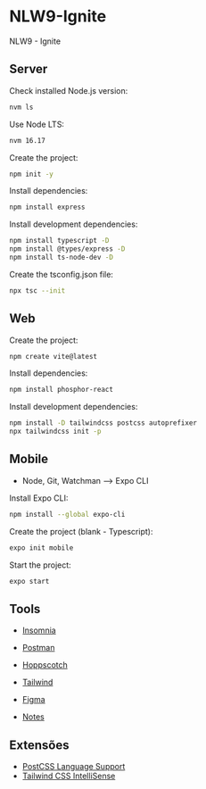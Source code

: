 # NLW9-Ignite
NLW9 - Ignite

## Server
Check installed Node.js version:
```sh
nvm ls
```

Use Node LTS:
```sh
nvm 16.17
```

Create the project:
```sh
npm init -y
```
Install dependencies:
```sh
npm install express
```

Install development dependencies:
```sh
npm install typescript -D
npm install @types/express -D
npm install ts-node-dev -D
```

Create the tsconfig.json file:
```sh
npx tsc --init
```

## Web
Create the project:
```sh
npm create vite@latest
```

Install dependencies:
```sh
npm install phosphor-react
```

Install development dependencies:
```sh
npm install -D tailwindcss postcss autoprefixer
npx tailwindcss init -p
```

## Mobile
- Node, Git, Watchman --> Expo CLI

Install Expo CLI:
```sh
npm install --global expo-cli
```

Create the project (blank - Typescript):
```sh
expo init mobile
```

Start the project:
```sh
expo start
```


## Tools
 - [Insomnia](https://insomnia.rest/download)
 - [Postman](https://www.postman.com/)
 - [Hoppscotch](https://hoppscotch.io/pt-br)

 - [Tailwind](https://tailwindcss.com/)

 - [Figma](https://www.figma.com/file/mAhMMRTiieN3gGtl0fGv6i/NLW-eSports)
 - [Notes](https://efficient-sloth-d85.notion.site/Ignite-18c1174738e54f1d8e742f794e210cd2)

## Extensões
- [PostCSS Language Support](https://marketplace.visualstudio.com/items?itemName=csstools.postcss)
- [Tailwind CSS IntelliSense](https://marketplace.visualstudio.com/items?itemName=bradlc.vscode-tailwindcss)
